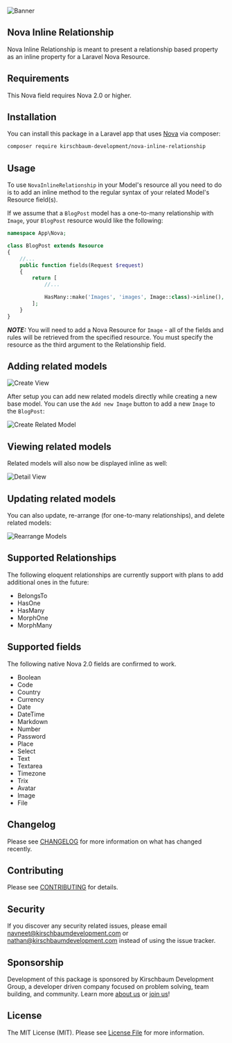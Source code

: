 ![Banner](resources/imgs/banner.jpg "Banner")

## Nova Inline Relationship
Nova Inline Relationship is meant to present a relationship based property as an inline property for a Laravel Nova Resource.

## Requirements

This Nova field requires Nova 2.0 or higher.

## Installation

You can install this package in a Laravel app that uses [Nova](https://nova.laravel.com) via composer:

```bash
composer require kirschbaum-development/nova-inline-relationship
```

## Usage

To use `NovaInlineRelationship` in your Model's resource all you need to do is to add an inline method to the regular syntax of your related Model's Resource field(s).

If we assume that a `BlogPost` model has a one-to-many relationship with `Image`, your `BlogPost` resource would like the following:

```php
namespace App\Nova;

class BlogPost extends Resource
{
    //...
    public function fields(Request $request)
    {
        return [
            //...

            HasMany::make('Images', 'images', Image::class)->inline(),
        ];
    }
}
```
**_NOTE:_** You will need to add a Nova Resource for `Image` - all of the fields and rules will be retrieved from the specified resource. You must specify the resource as the third argument to the Relationship field.

## Adding related models

![Create View](screenshots/CreateView.png "Create View")

After setup you can add new related models directly while creating a new base model. You can use the `Add new Image` button to add a new `Image` to the `BlogPost`:

![Create Related Model](screenshots/CreateViewExpanded.png "Create Related Model")

## Viewing related models

Related models will also now be displayed inline as well:

![Detail View](screenshots/DetailView.png "Detail View")

## Updating related models

You can also update, re-arrange (for one-to-many relationships), and delete related models:

![Rearrange Models](screenshots/UpdateView.png "Rearrange Models")

## Supported Relationships

The following eloquent relationships are currently support with plans to add additional ones in the future:

- BelongsTo
- HasOne
- HasMany
- MorphOne
- MorphMany

## Supported fields

The following native Nova 2.0 fields are confirmed to work.

- Boolean
- Code
- Country
- Currency
- Date
- DateTime
- Markdown
- Number
- Password
- Place
- Select
- Text
- Textarea
- Timezone
- Trix
- Avatar
- Image
- File

## Changelog

Please see [CHANGELOG](CHANGELOG.md) for more information on what has changed recently.

## Contributing

Please see [CONTRIBUTING](CONTRIBUTING.md) for details.

## Security

If you discover any security related issues, please email navneet@kirschbaumdevelopment.com or nathan@kirschbaumdevelopment.com instead of using the issue tracker.

## Sponsorship

Development of this package is sponsored by Kirschbaum Development Group, a developer driven company focused on problem solving, team building, and community. Learn more [about us](https://kirschbaumdevelopment.com) or [join us](https://careers.kirschbaumdevelopment.com)!

## License

The MIT License (MIT). Please see [License File](LICENSE.md) for more information.
